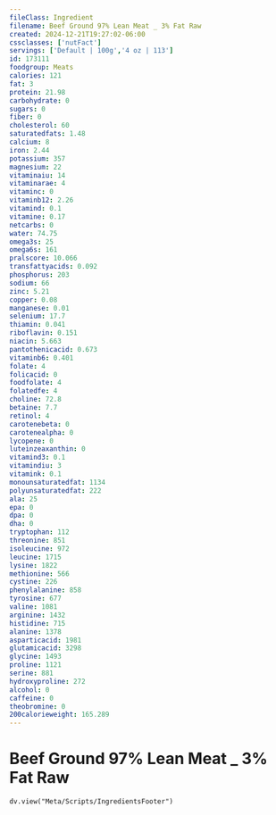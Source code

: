 ```yaml
---
fileClass: Ingredient
filename: Beef Ground 97% Lean Meat _ 3% Fat Raw
created: 2024-12-21T19:27:02-06:00
cssclasses: ['nutFact']
servings: ['Default | 100g','4 oz | 113']
id: 173111
foodgroup: Meats
calories: 121
fat: 3
protein: 21.98
carbohydrate: 0
sugars: 0
fiber: 0
cholesterol: 60
saturatedfats: 1.48
calcium: 8
iron: 2.44
potassium: 357
magnesium: 22
vitaminaiu: 14
vitaminarae: 4
vitaminc: 0
vitaminb12: 2.26
vitamind: 0.1
vitamine: 0.17
netcarbs: 0
water: 74.75
omega3s: 25
omega6s: 161
pralscore: 10.066
transfattyacids: 0.092
phosphorus: 203
sodium: 66
zinc: 5.21
copper: 0.08
manganese: 0.01
selenium: 17.7
thiamin: 0.041
riboflavin: 0.151
niacin: 5.663
pantothenicacid: 0.673
vitaminb6: 0.401
folate: 4
folicacid: 0
foodfolate: 4
folatedfe: 4
choline: 72.8
betaine: 7.7
retinol: 4
carotenebeta: 0
carotenealpha: 0
lycopene: 0
luteinzeaxanthin: 0
vitamind3: 0.1
vitamindiu: 3
vitamink: 0.1
monounsaturatedfat: 1134
polyunsaturatedfat: 222
ala: 25
epa: 0
dpa: 0
dha: 0
tryptophan: 112
threonine: 851
isoleucine: 972
leucine: 1715
lysine: 1822
methionine: 566
cystine: 226
phenylalanine: 858
tyrosine: 677
valine: 1081
arginine: 1432
histidine: 715
alanine: 1378
asparticacid: 1981
glutamicacid: 3298
glycine: 1493
proline: 1121
serine: 881
hydroxyproline: 272
alcohol: 0
caffeine: 0
theobromine: 0
200calorieweight: 165.289
---
```


# Beef Ground 97% Lean Meat _ 3% Fat Raw

```dataviewjs
dv.view("Meta/Scripts/IngredientsFooter")
```